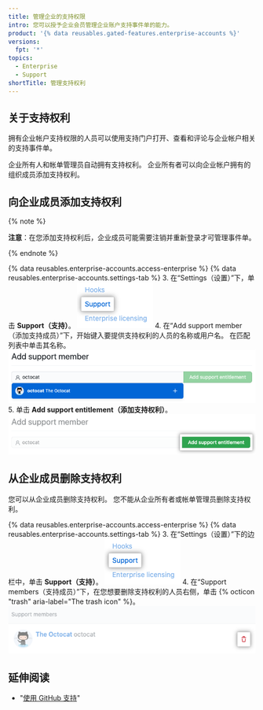 ```yaml
---
title: 管理企业的支持权限
intro: 您可以授予企业会员管理企业账户支持事件单的能力。
product: '{% data reusables.gated-features.enterprise-accounts %}'
versions:
  fpt: '*'
topics:
  - Enterprise
  - Support
shortTitle: 管理支持权利
---
```


## 关于支持权利

拥有企业帐户支持权限的人员可以使用支持门户打开、查看和评论与企业帐户相关的支持事件单。

企业所有人和帐单管理员自动拥有支持权利。 企业所有者可以向企业帐户拥有的组织成员添加支持权利。

## 向企业成员添加支持权利

{% note %}

**注意**：在您添加支持权利后，企业成员可能需要注销并重新登录才可管理事件单。

{% endnote %}

{% data reusables.enterprise-accounts.access-enterprise %}
{% data reusables.enterprise-accounts.settings-tab %}
3. 在“Settings（设置）”下，单击 **Support（支持）**。 ![支持菜单项](/assets/images/help/enterprises/settings-support.png)
4. 在“Add support member（添加支持成员）”下，开始键入要提供支持权利的人员的名称或用户名。 在匹配列表中单击其名称。 ![Add support entitlement search](/assets/images/help/enterprises/settings-support-entitlement-search.png)
5. 单击 **Add support entitlement（添加支持权利）**。 ![Add support entitlement button](/assets/images/help/enterprises/settings-support-add-entitlement.png)

## 从企业成员删除支持权利

您可以从企业成员删除支持权利。 您不能从企业所有者或帐单管理员删除支持权利。

{% data reusables.enterprise-accounts.access-enterprise %}
{% data reusables.enterprise-accounts.settings-tab %}
3. 在“Settings（设置）”下的边栏中，单击 **Support（支持）**。 ![支持菜单项](/assets/images/help/enterprises/settings-support.png)
4. 在“Support members（支持成员）”下，在您想要删除支持权利的人员右侧，单击 {% octicon "trash" aria-label="The trash icon" %}。 ![删除支持权利](/assets/images/help/enterprises/settings-support-remove-entitlement.png)

## 延伸阅读

- "[使用 GitHub 支持](/github/working-with-github-support)"
